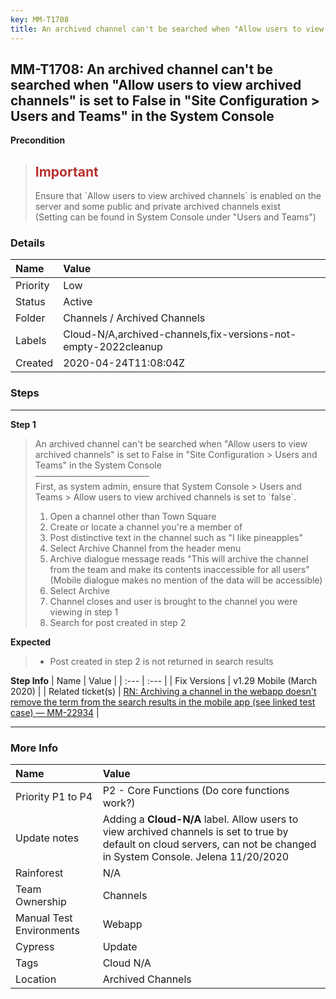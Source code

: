 ```yaml
---
key: MM-T1708
title: An archived channel can't be searched when "Allow users to view archived channels" is set to False in "Site Configuration > Users and Teams" in the System Console
---
```


## MM-T1708: An archived channel can't be searched when "Allow users to view archived channels" is set to False in "Site Configuration > Users and Teams" in the System Console

**Precondition**

> <article><h1><span style="color: rgb(184, 49, 47);">Important</span></h1>Ensure that `Allow users to view archived channels` is enabled on the server and some public and private archived channels exist<br>(Setting can be found in System Console under "Users and Teams")</article>

### Details

| Name     | Value                                                          |
| :------- | :------------------------------------------------------------- |
| Priority | Low                                                            |
| Status   | Active                                                         |
| Folder   | Channels / Archived Channels                                   |
| Labels   | Cloud-N/A,archived-channels,fix-versions-not-empty-2022cleanup |
| Created  | 2020-04-24T11:08:04Z                                           |

### Steps

<hr/>

**Step 1**

> <article>An archived channel can't be searched when "Allow users to view archived channels" is set to False in "Site Configuration &gt; Users and Teams" in the System Console<br>––––––––––––––––––––––––––<br>First, as system admin, ensure that System Console &gt; Users and Teams &gt; Allow users to view archived channels is set to `false`.<br><ol><li>Open a channel other than Town Square</li><li>Create or locate a channel you're a member of</li><li>Post distinctive text in the channel such as "I like pineapples"</li><li>Select Archive Channel from the header menu</li><li>Archive dialogue message reads "This will archive the channel from the team and make its contents inaccessible for all users" (Mobile dialogue makes no mention of the data will be accessible)</li><li>Select Archive</li><li>Channel closes and user is brought to the channel you were viewing in step 1</li><li>Search for post created in step 2</li></ol></article>

**Expected**

> <article><ul><li>Post created in step 2 is not returned in search results</li></ul></article>

**Step Info**
| Name | Value |
| :--- | :--- |
| Fix Versions | v1.29 Mobile (March 2020) |
| Related ticket(s) | <a href="https://mattermost.atlassian.net/browse/MM-22934">RN: Archiving a channel in the webapp doesn't remove the term from the search results in the mobile app (see linked test case) — MM-22934</a> |

<hr/>

### More Info

| Name                     | Value                                                                                                                                                                                |
| :----------------------- | :----------------------------------------------------------------------------------------------------------------------------------------------------------------------------------- |
| Priority P1 to P4        | P2 - Core Functions (Do core functions work?)                                                                                                                                        |
| Update notes             | Adding a <strong>Cloud-N/A</strong> label. Allow users to view archived channels is set to true by default on cloud servers, can not be changed in System Console. Jelena 11/20/2020 |
| Rainforest               | N/A                                                                                                                                                                                  |
| Team Ownership           | Channels                                                                                                                                                                             |
| Manual Test Environments | Webapp                                                                                                                                                                               |
| Cypress                  | Update                                                                                                                                                                               |
| Tags                     | Cloud N/A                                                                                                                                                                            |
| Location                 | Archived Channels                                                                                                                                                                    |
